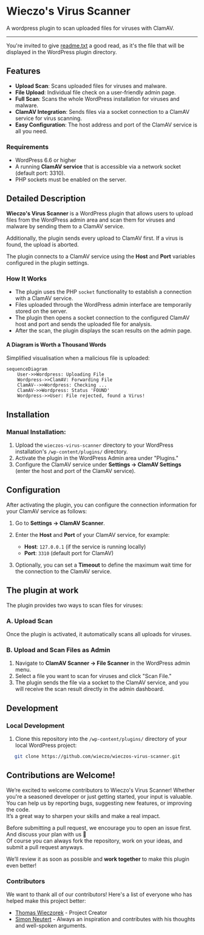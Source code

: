 # Wieczo's Virus Scanner

A wordpress plugin to scan uploaded files for viruses with ClamAV.

---

You're invited to give [readme.txt](readme.txt) a good read, as it's the file that will be displayed in the WordPress plugin directory.

## Features

- **Upload Scan**: Scans uploaded files for viruses and malware.
- **File Upload**: Individual file check on a user-friendly admin page.
- **Full Scan**: Scans the whole WordPress installation for viruses and malware.
- **ClamAV Integration**: Sends files via a socket connection to a ClamAV service for virus scanning.
- **Easy Configuration**: The host address and port of the ClamAV service is all you need.

### Requirements

- WordPress 6.6 or higher
- A running **ClamAV service** that is accessible via a network socket (default port: 3310).
- PHP sockets must be enabled on the server.

## Detailed Description

**Wieczo's Virus Scanner** is a WordPress plugin that allows users to upload files from the WordPress admin area and scan them for viruses and malware by sending them to a ClamAV service.

Additionally, the plugin sends every upload to ClamAV first. If a virus is found, the upload is aborted.

The plugin connects to a ClamAV service using the **Host** and **Port** variables configured in the plugin settings.

### How It Works

- The plugin uses the PHP `socket` functionality to establish a connection with a ClamAV service.
- Files uploaded through the WordPress admin interface are temporarily stored on the server.
- The plugin then opens a socket connection to the configured ClamAV host and port and sends the uploaded file for analysis.
- After the scan, the plugin displays the scan results on the admin page.

#### A Diagram is Worth a Thousand Words

Simplified visualisation when a malicious file is uploaded:

```mermaid
sequenceDiagram
    User->>Wordpress: Uploading File
    Wordpress->>ClamAV: Forwarding File
    ClamAV-->>Wordpress: Checking ...
    ClamAV->>Wordpress: Status 'FOUND'
    Wordpress->>User: File rejected, found a Virus!
```


## Installation

### Manual Installation:

1. Upload the `wieczos-virus-scanner` directory to your WordPress installation's `/wp-content/plugins/` directory.
2. Activate the plugin in the WordPress Admin area under "Plugins."
3. Configure the ClamAV service under **Settings -> ClamAV Settings** (enter the host and port of the ClamAV service).

## Configuration

After activating the plugin, you can configure the connection information for your ClamAV service as follows:

1. Go to **Settings -> ClamAV Scanner**.
2. Enter the **Host** and **Port** of your ClamAV service, for example:
    - **Host**: `127.0.0.1` (if the service is running locally)
    - **Port**: `3310` (default port for ClamAV)

3. Optionally, you can set a **Timeout** to define the maximum wait time for the connection to the ClamAV service.

## The plugin at work

The plugin provides two ways to scan files for viruses:

### A. Upload Scan

Once the plugin is activated, it automatically scans all uploads for viruses.

### B. Upload and Scan Files as Admin

1. Navigate to **ClamAV Scanner -> File Scanner** in the WordPress admin menu.
2. Select a file you want to scan for viruses and click "Scan File."
3. The plugin sends the file via a socket to the ClamAV service, and you will receive the scan result directly in the admin dashboard.

## Development

### Local Development

1. Clone this repository into the `/wp-content/plugins/` directory of your local WordPress project:

```bash
   git clone https://github.com/wieczo/wieczos-virus-scanner.git
```

## Contributions are Welcome!

We’re excited to welcome contributors to Wieczo's Virus Scanner!
Whether you're a seasoned developer or just getting started, your input is valuable. \
You can help us by reporting bugs, suggesting new features, or improving the code. \
It’s a great way to sharpen your skills and make a real impact.

Before submitting a pull request, we encourage you to open an issue first. And discuss your plan with us 🤗 \
Of course you can always fork the repository, work on your ideas, and submit a pull request anyways.

We’ll review it as soon as possible and **work together** to make this plugin even better!

### Contributors

We want to thank all of our contributors! Here's a list of everyone who has helped make this project better:

- [Thomas Wieczorek](https://github.com/wieczo) - Project Creator
- [Simon Neutert](https://github.com/simonneutert) - Always an inspiration and contributes with his thoughts 
  and well-spoken arguments. 

